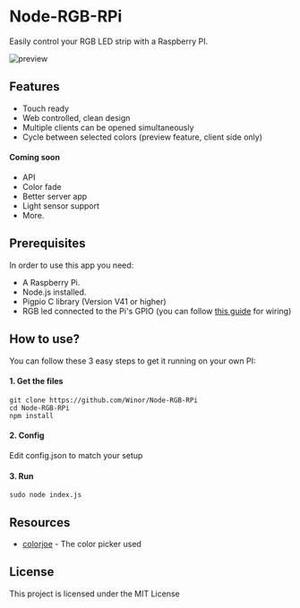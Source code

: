 # Node-RGB-RPi

Easily control your RGB LED strip with a Raspberry PI.

![preview](https://i.imgur.com/aCaw8fB.png)

## Features
* Touch ready
* Web controlled, clean design
* Multiple clients can be opened simultaneously
* Cycle between selected colors (preview feature, client side only)
#### Coming soon
* API
* Color fade
* Better server app
* Light sensor support
* More.

## Prerequisites

In order to use this app you need:
* A Raspberry Pi.
* Node.js installed.
* Pigpio C library (Version V41 or higher)
* RGB led connected to the Pi's GPIO (you can follow [this guide](http://dordnung.de/raspberrypi-ledstrip/) for wiring)

## How to use?
You can follow these 3 easy steps to get it running on your own PI:

#### 1. Get the files

```
git clone https://github.com/Winor/Node-RGB-RPi
cd Node-RGB-RPi
npm install
``` 
#### 2. Config
Edit config.json to match your setup

#### 3. Run

```
sudo node index.js
```

## Resources

* [colorjoe](https://github.com/bebraw/colorjoe) - The color picker used

## License

This project is licensed under the MIT License
